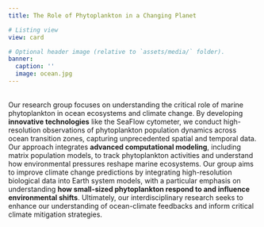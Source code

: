 ```yaml
---
title: The Role of Phytoplankton in a Changing Planet

# Listing view
view: card

# Optional header image (relative to `assets/media/` folder).
banner:
  caption: ''
  image: ocean.jpg
---  
```

<br>
Our research group focuses on understanding the critical role of marine phytoplankton in ocean ecosystems and climate change. By developing <b>innovative technologies</b> like the SeaFlow cytometer, we conduct high-resolution observations of phytoplankton population dynamics across ocean transition zones, capturing unprecedented spatial and temporal data. Our approach integrates <b>advanced computational modeling</b>, including matrix population models, to track phytoplankton activities and understand how environmental pressures reshape marine ecosystems. Our group aims to improve climate change predictions by integrating high-resolution biological data into Earth system models, with a particular emphasis on understanding <b>how small-sized phytoplankton respond to and influence environmental shifts</b>. Ultimately, our interdisciplinary research seeks to enhance our understanding of ocean-climate feedbacks and inform critical climate mitigation strategies.

<br>